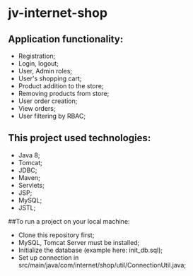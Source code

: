 # jv-internet-shop

## Application functionality:

* Registration;
* Login, logout;
* User, Admin roles;
* User's shopping cart;
* Product addition to the store;
* Removing products from store;
* User order  creation;
* View orders;
* User filtering by RBAC;

## This project used technologies:

* Java 8;
* Tomcat;
* JDBC;
* Maven;
* Servlets;
* JSP;
* MySQL;
* JSTL;


##To run a project on your local machine:
* Clone this repository first;
* MySQL, Tomcat Server must be installed;
* Initialize the database (example here: init_db.sql);
* Set up connection in src/main/java/com/internet/shop/util/ConnectionUtil.java;